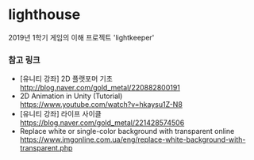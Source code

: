# lighthouse
2019년 1학기 게임의 이해 프로젝트 'lightkeeper'

### 참고 링크
- [유니티 강좌] 2D 플랫포머 기초  
http://blog.naver.com/gold_metal/220882800191
- 2D Animation in Unity (Tutorial)  
https://www.youtube.com/watch?v=hkaysu1Z-N8
- [유니티 강좌] 라이프 사이클  
https://blog.naver.com/gold_metal/221428574506
- Replace white or single-color background with transparent online  
https://www.imgonline.com.ua/eng/replace-white-background-with-transparent.php

